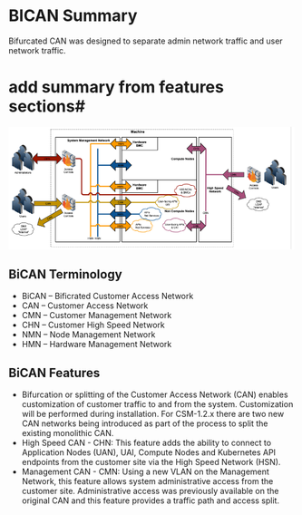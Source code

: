 # BICAN Summary
Bifurcated CAN was designed to separate admin network traffic and user network traffic.
# add summary from features sections#
![](img/network_traffic_pattern.png)

## BiCAN Terminology
- BiCAN – Bificrated Customer Access Network
- CAN – Customer Access Network
- CMN – Customer Management Network
- CHN – Customer High Speed Network
- NMN – Node Management Network
- HMN – Hardware Management Network


## BiCAN Features
- Bifurcation or splitting of the Customer Access Network (CAN) enables customization of customer traffic to and from the system.  Customization will be performed during installation.  For CSM-1.2.x there are two new CAN networks being introduced as part of the process to split the existing monolithic CAN.
- High Speed CAN - CHN: This feature adds the ability to connect to Application Nodes (UAN), UAI, Compute Nodes and Kubernetes API endpoints from the customer site via the High Speed Network (HSN).
- Management CAN - CMN:  Using a new VLAN on the Management Network, this feature allows system administrative access from the customer site.  Administrative access was previously available on the original CAN and this feature provides a traffic path and access split.
